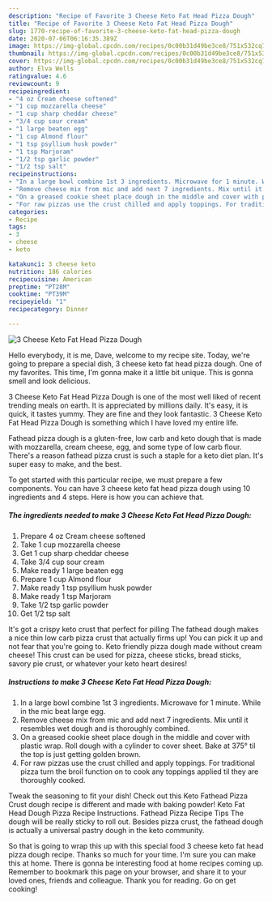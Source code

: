 ```yaml
---
description: "Recipe of Favorite 3 Cheese Keto Fat Head Pizza Dough"
title: "Recipe of Favorite 3 Cheese Keto Fat Head Pizza Dough"
slug: 1770-recipe-of-favorite-3-cheese-keto-fat-head-pizza-dough
date: 2020-07-06T06:16:35.389Z
image: https://img-global.cpcdn.com/recipes/0c00b31d49be3ce8/751x532cq70/3-cheese-keto-fat-head-pizza-dough-recipe-main-photo.jpg
thumbnail: https://img-global.cpcdn.com/recipes/0c00b31d49be3ce8/751x532cq70/3-cheese-keto-fat-head-pizza-dough-recipe-main-photo.jpg
cover: https://img-global.cpcdn.com/recipes/0c00b31d49be3ce8/751x532cq70/3-cheese-keto-fat-head-pizza-dough-recipe-main-photo.jpg
author: Elva Wells
ratingvalue: 4.6
reviewcount: 9
recipeingredient:
- "4 oz Cream cheese softened"
- "1 cup mozzarella cheese"
- "1 cup sharp cheddar cheese"
- "3/4 cup sour cream"
- "1 large beaten egg"
- "1 cup Almond flour"
- "1 tsp psyllium husk powder"
- "1 tsp Marjoram"
- "1/2 tsp garlic powder"
- "1/2 tsp salt"
recipeinstructions:
- "In a large bowl combine 1st 3 ingredients. Microwave for 1 minute. While in the mic beat large egg."
- "Remove cheese mix from mic and add next 7 ingredients. Mix until it resembles wet dough and is thoroughly combined."
- "On a greased cookie sheet place dough in the middle and cover with plastic wrap. Roll dough with a cylinder to cover sheet. Bake at 375° til the top is just getting golden brown."
- "For raw pizzas use the crust chilled and apply toppings. For traditional pizza turn the broil function on to cook any toppings applied til they are thoroughly cooked."
categories:
- Recipe
tags:
- 3
- cheese
- keto

katakunci: 3 cheese keto 
nutrition: 186 calories
recipecuisine: American
preptime: "PT28M"
cooktime: "PT39M"
recipeyield: "1"
recipecategory: Dinner

---
```



![3 Cheese Keto Fat Head Pizza Dough](https://img-global.cpcdn.com/recipes/0c00b31d49be3ce8/751x532cq70/3-cheese-keto-fat-head-pizza-dough-recipe-main-photo.jpg)

Hello everybody, it is me, Dave, welcome to my recipe site. Today, we're going to prepare a special dish, 3 cheese keto fat head pizza dough. One of my favorites. This time, I'm gonna make it a little bit unique. This is gonna smell and look delicious.

3 Cheese Keto Fat Head Pizza Dough is one of the most well liked of recent trending meals on earth. It is appreciated by millions daily. It's easy, it is quick, it tastes yummy. They are fine and they look fantastic. 3 Cheese Keto Fat Head Pizza Dough is something which I have loved my entire life.

Fathead pizza dough is a gluten-free, low carb and keto dough that is made with mozzarella, cream cheese, egg, and some type of low carb flour. There&#39;s a reason fathead pizza crust is such a staple for a keto diet plan. It&#39;s super easy to make, and the best.


To get started with this particular recipe, we must prepare a few components. You can have 3 cheese keto fat head pizza dough using 10 ingredients and 4 steps. Here is how you can achieve that.

<!--inarticleads1-->

##### The ingredients needed to make 3 Cheese Keto Fat Head Pizza Dough:

1. Prepare 4 oz Cream cheese softened
1. Take 1 cup mozzarella cheese
1. Get 1 cup sharp cheddar cheese
1. Take 3/4 cup sour cream
1. Make ready 1 large beaten egg
1. Prepare 1 cup Almond flour
1. Make ready 1 tsp psyllium husk powder
1. Make ready 1 tsp Marjoram
1. Take 1/2 tsp garlic powder
1. Get 1/2 tsp salt


It&#39;s got a crispy keto crust that perfect for pilling The fathead dough makes a nice thin low carb pizza crust that actually firms up! You can pick it up and not fear that you&#39;re going to. Keto friendly pizza dough made without cream cheese! This crust can be used for pizza, cheese sticks, bread sticks, savory pie crust, or whatever your keto heart desires! 

<!--inarticleads2-->

##### Instructions to make 3 Cheese Keto Fat Head Pizza Dough:

1. In a large bowl combine 1st 3 ingredients. Microwave for 1 minute. While in the mic beat large egg.
1. Remove cheese mix from mic and add next 7 ingredients. Mix until it resembles wet dough and is thoroughly combined.
1. On a greased cookie sheet place dough in the middle and cover with plastic wrap. Roll dough with a cylinder to cover sheet. Bake at 375° til the top is just getting golden brown.
1. For raw pizzas use the crust chilled and apply toppings. For traditional pizza turn the broil function on to cook any toppings applied til they are thoroughly cooked.


Tweak the seasoning to fit your dish! Check out this Keto Fathead Pizza Crust dough recipe is different and made with baking powder! Keto Fat Head Dough Pizza Recipe Instructions. Fathead Pizza Recipe Tips The dough will be really sticky to roll out. Besides pizza crust, the fathead dough is actually a universal pastry dough in the keto community. 

So that is going to wrap this up with this special food 3 cheese keto fat head pizza dough recipe. Thanks so much for your time. I'm sure you can make this at home. There is gonna be interesting food at home recipes coming up. Remember to bookmark this page on your browser, and share it to your loved ones, friends and colleague. Thank you for reading. Go on get cooking!
